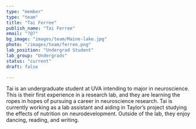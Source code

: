 ```yaml
---
type: "member"
type: "team"
title: "Tai Ferree"
publish_name: "Tai Ferree"
email: "?@?"
bg_image: "images/team/Maine-lake.jpg"
photo: "/images/team/ferree.png"
lab_position: "Undergrad Student"
lab_group: "Undergrads"
status: "current"
draft: false

---
```

Tai is an undergraduate student at UVA intending to major in neuroscience. This is their first experience in a research lab, and they are learning the ropes in hopes of pursuing a career in neuroscience research. Tai is currently working as a lab assistant and aiding in Taylor’s project studying the effects of nutrition on neurodevelopment. Outside of the lab, they enjoy dancing, reading, and writing.